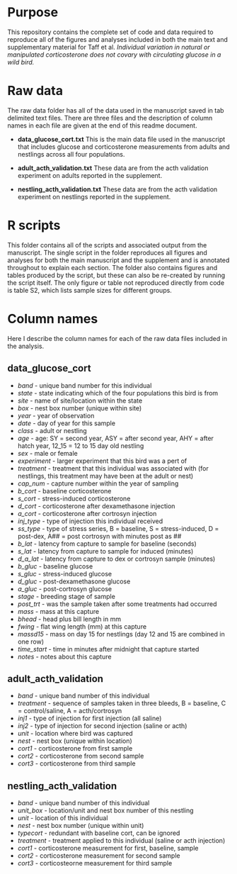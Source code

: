 # Purpose

This repository contains the complete set of code and data required to reproduce all of the figures and analyses included in both the main text and supplementary material for Taff et al. *Individual variation in natural or manipulated corticosterone does not covary with circulating glucose in a wild bird.*

# Raw data

The raw data folder has all of the data used in the manuscript saved in tab delimited text files. There are three files and the description of column names in each file are given at the end of this readme document.

- **data_glucose_cort.txt** This is the main data file used in the manuscript that includes glucose and corticosterone measurements from adults and nestlings across all four populations.

- **adult_acth_validation.txt** These data are from the acth validation experiment on adults reported in the supplement.

- **nestling_acth_validation.txt** These data are from the acth validation experiment on nestlings reported in the supplement.

# R scripts

This folder contains all of the scripts and associated output from the manuscript. The single script in the folder reproduces all figures and analyses for both the main manuscript and the supplement and is annotated throughout to explain each section. The folder also contains figures and tables produced by the script, but these can also be re-created by running the script itself. The only figure or table not reproduced directly from code is table S2, which lists sample sizes for different groups.

# Column names

Here I describe the column names for each of the raw data files included in the analysis.

## data_glucose_cort

- *band* - unique band number for this individual
- *state* - state indicating which of the four populations this bird is from
- *site* - name of site/location within the state
- *box* - nest box number (unique within site)
- *year* - year of observation
- *date* - day of year for this sample
- *class* - adult or nestling
- *age* - age: SY = second year, ASY = after second year, AHY = after hatch year, 12_15 = 12 to 15 day old nestling
- *sex* - male or female
- *experiment* - larger experiment that this bird was a pert of
- *treatment* - treatment that this individual was associated with (for nestlings, this treatment may have been at the adult or nest)
- *cap_num* - capture number within the year of sampling
- *b_cort* - baseline corticosterone
- *s_cort* - stress-induced corticosterone
- *d_cort* - corticosterone after dexamethasone injection
- *a_cort* - corticosterone after cortrosyn injection
- *inj_type* - type of injection this individual received
- *ss_type* - type of stress series, B = baseline, S = stress-induced, D = post-dex, A## = post cortrosyn with minutes post as ##
- *b_lat* - latency from capture to sample for baseline (seconds)
- *s_lat* - latency from capture to sample for induced (minutes)
- *d_a_lat* - latency from capture to dex or cortrosyn sample (minutes)
- *b_gluc* - baseline glucose
- *s_gluc* - stress-induced glucose
- *d_gluc* - post-dexamethasone glucose
- *a_gluc* - post-cortrosyn glucose
- *stage* - breeding stage of sample
- *post_trt* - was the sample taken after some treatments had occurred
- *mass* - mass at this capture
- *bhead* - head plus bill length in mm
- *fwing* - flat wing length (mm) at this capture
- *massd15* - mass on day 15 for nestlings (day 12 and 15 are combined in one row)
- *time_start* - time in minutes after midnight that capture started
- *notes* - notes about this capture

## adult_acth_validation

- *band* - unique band number of this individual
- *treatment* - sequence of samples taken in three bleeds, B = baseline, C = control/saline, A = acth/cortrosyn
- *inj1* - type of injection for first injection (all saline)
- *inj2* - type of injection for second injection (saline or acth)
- *unit* - location where bird was captured
- *nest* - nest box (unique within location)
- *cort1* - corticosterone from first sample
- *cort2* - corticosterone from second sample
- *cort3* - corticosterone from third sample

## nestling_acth_validation

- *band* - unique band number of this individual
- *unit_box* - location/unit and nest box number of this nestling
- *unit* - location of this individual
- *nest* - nest box number (unique within unit)
- *typecort* - redundant with baseline cort, can be ignored
- *treatment* - treatment applied to this individual (saline or acth injection)
- *cort1* - corticosterone measurement for first, baseline, sample
- *cort2* - corticosterone measurement for second sample
- *cort3* - corticosteorne measurement for third sample